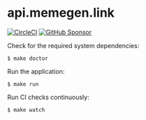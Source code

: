 # api.memegen.link

[![CircleCI](https://img.shields.io/circleci/build/github/jacebrowning/memegen-api?token=a29fc0ceda1c484cc24ee07f8568a16ed259c99f)](https://circleci.com/gh/jacebrowning/memegen-api)
[![GitHub Sponsor](https://img.shields.io/badge/server%20costs-%247%2Fmonth-red)](https://github.com/sponsors/jacebrowning)


Check for the required system dependencies:

```
$ make doctor
```

Run the application:

```
$ make run
```

Run CI checks continuously:

```
$ make watch
```
